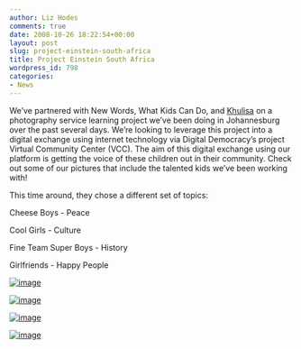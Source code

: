 ```yaml
---
author: Liz Hodes
comments: true
date: 2008-10-26 18:22:54+00:00
layout: post
slug: project-einstein-south-africa
title: Project Einstein South Africa
wordpress_id: 798
categories:
- News
---
```


We’ve partnered with New Words, What Kids Can Do, and [Khulisa](http://www.khulisaservices.co.za) on a photography service learning project we’ve been doing in Johannesburg over the past several days. We’re looking to leverage this project into a digital exchange using internet technology via Digital Democracy’s project Virtual Community Center (VCC). The aim of this digital exchange using our platform is getting the voice of these children out in their community. Check out some of our pictures that include the talented kids we’ve been working with!


This time around, they chose a different set of topics:




Cheese Boys - Peace




Cool Girls - Culture




Fine Team Super Boys - History




Girlfriends - Happy People




[![image](https://s3.amazonaws.com/digidem-www/wp-content/uploads/2008/12/dsc_0124_2-300x200.jpg)](https://s3.amazonaws.com/digidem-www/wp-content/uploads/2008/12/dsc_0124_2.jpg)




[![image](https://s3.amazonaws.com/digidem-www/wp-content/uploads/2008/12/l0c_0060-200x300.jpg)](https://s3.amazonaws.com/digidem-www/wp-content/uploads/2008/12/l0c_0060.jpg)




[![image](https://s3.amazonaws.com/digidem-www/wp-content/uploads/2008/12/l0c_0047-300x200.jpg)](https://s3.amazonaws.com/digidem-www/wp-content/uploads/2008/12/l0c_0047.jpg)







[![image](https://s3.amazonaws.com/digidem-www/wp-content/uploads/2008/12/l0c_0020-300x200.jpg)](https://s3.amazonaws.com/digidem-www/wp-content/uploads/2008/12/l0c_0020.jpg)




